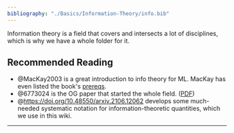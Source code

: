 ```yaml
---
bibliography: "./Basics/Information-Theory/info.bib"
---
```


Information theory is a field that covers and intersects a lot of disciplines, which is why we have a whole folder for it.

## Recommended Reading

- @MacKay2003 is a great introduction to info theory for ML. MacKay has even listed the book's [prereqs](https://www.inference.org.uk/itprnn/prereq.html).
- @6773024 is the OG paper that started the whole field. ([PDF](https://people.math.harvard.edu/~ctm/home/text/others/shannon/entropy/entropy.pdf))
- @https://doi.org/10.48550/arxiv.2106.12062 develops some much-needed systematic notation for information-theoretic quantities, which we use in this wiki.

---